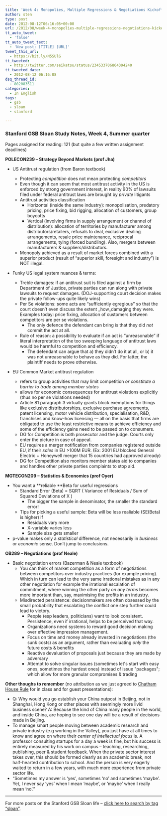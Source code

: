 ```yaml
---
title: 'Week 4: Monopolies, Multiple Regressions & Negotiations Kickoff'
author: sten
type: post
date: 2012-08-12T06:16:05+00:00
url: /2012/08/week-4-monopolies-multiple-regressions-negotiations-kickoff/
tt_auto_tweet:
  - 'false'
tt_auto_tweet_text:
  - 'New post: [TITLE] [URL]'
tweet_this_url:
  - https://bit.ly/N5SUlG
tt_tweeted:
  - http://twitter.com/seikatsu/status/234533706864394240
tt_tweeted_date:
  - 2012-08-12 06:16:08
dsq_thread_id:
  - 802083511
categories:
  - In English
tags:
  - gsb
  - sloan
  - stanford

---
```

### Stanford GSB Sloan Study Notes, Week 4, Summer quarter

Pages assigned for reading: 121 (but quite a few written assignment deadlines)

**POLECON239 &#8211; Strategy Beyond Markets (prof Jha)**

  * US Antitrust regulation (from Baron textbook) 
      * Protecting _competition_ does not mean protecting _competitors_
      * Even though it can seem that most antitrust activity in the US is enforced by strong government interest, in reality 90% of lawsuits filed under federal antitrust laws are brought by _private_ litigants
    
    <!--more-->
    
      * Antitrust activities classification 
          * Horizontal (inside the same industry): monopolisation, predatory pricing, price fixing, bid rigging, allocation of customers, group boycotts
          * Vertical (involving firms in supply arrangement or channel of distribution): allocation of territories by manufacturer among distributors/retailers, refusals to deal, exclusive dealing arrangements, resale price maintenance, reciprocal arrangements, tying (forced bundling). Also, mergers between manufacturers & suppliers/distributors.
      * Monopoly achieved as a result of market forces combined with a superior product (result of &#8220;superior skill, foresight and industry&#8221;) is NOT illegal.
  * Funky US legal system nuances & terms: 
      * Treble damages: if an antitrust suit is filed against a firm by Department of Justice, private parties can run along with private lawsuits to request damages. (DOJ-supporting court decision makes the private follow-ups quite likely wins)
      * Per Se violations: some acts are &#8220;sufficiently egregious&#8221; so that the court doesn&#8217;t even discuss the extent _how_damaging they were. Examples today: price fixing, allocation of customers between competitors are per se violations. 
          * The only defence the defendant can bring is that they did _not_ commit the act at all.
      * Rule of reason: a possibility to evaluate if an act is &#8220;unreasonable&#8221; if literal interpretation of the too sweeping language of antitrust laws would be harmful to competition and efficiency. 
          * The defendant can argue that a) they didn&#8217;t do it at all, or b) it was not unreasonable to behave as they did. For latter, the plaintiff needs to prove otherwise.
  * EU Common Market antitrust regulation 
      * refers to group activities that may limit competition _or constitute a barrier to trade among member states_
      * allows for economic consequences for antitrust violations explicitly (thus no per se violations needed)
      * Article 81 paragraph 3 virtually grants block exemptions for things like exclusive distributorships, exclusive purchase agreements, patent licensing, motor vehicle distribution, specialisation, R&D, franchises and know-how licensing &#8212; all on the basis that firms are obligated to use the least restrictive means to achieve efficiency and some of the efficiency gains need to be passed on to consumers.
      * DG for Competition is both prosecutor and the judge. Courts only enter the picture in case of appeal.
      * EU requires a merger notification from companies registered outside EU, if their _sales_ in EU >100M EUR. (Ex: 2001 EU blocked General Electric + Honeywell merger that 15 countries had approved already)
      * DG for Competition also monitors member states aid to companies and handles other private parties complaints to stop aid.

**MGTECON209 &#8211; Statistics & Economics (prof Oyer)**

  * You want a **reliable **Beta for useful regressions 
      * Standard Error (Beta) = SQRT ( Variance of Residuals / Sum of Squared Deviations of X ) 
          * The bigger the sample in denominator, the smaller the standard error!
      * Tips for picking a useful sample: Beta will be less realiable (SE(Beta) is higher) if 
          * Residuals vary more
          * X-variable varies less
          * Sample size gets smaller
  * p-value makes only a _statistical_ difference, not necessarily in _business_ or _economic_ sense. Don&#8217;t jump to conclusions.

**OB289 &#8211; Negotiations (prof Neale)**

  * Basic negotiation errors (Bazerman & Neale textbook)
      * You can think of market competition as a form of negotiations between competitors over industry practices (for example pricing). Which in turn can lead to the very same irrational mistakes as in any other negotiation for example the irrational escalation of commitment, where winning the other party _on any terms_ becomes more important than, say, maximising the profits in an industry.
      * Misdirected persistence: decisionmakers are often obsessed by the small probability that escalating the conflict one step further could lead to victory.
          * People (esp leaders, politicians) want to look consistent. Persistence, even if irrational, helps to be perceived that way.
          * Organizations need systems to reward good decision making over effective impression management.
          * Focus on time and money already invested in negotiations (the sunk costs) as an argument, rather than evaluating <em>only</em> the future costs & benefits
          * Reactive devaluation of proposals just because they are made by adversary
          * Attempt to solve singular issues (sometimes let's start with easy ones, sometimes the hardest ones) instead of issue "packages"; which allow for more granular compromises & trading

**Other thoughs to remember** (no attribution as we just agreed to [Chatham House Rule][1] for in class and for guest presentations):

  * Q: Why would you go establish your China outpost in Beijing, not in Shanghai, Hong Kong or other places with seemingly more livid business scene? A: Because the kind of China many people in the world, and inside China, are hoping to see one day will be a result of decisions made in Beijing.
  * To manage smart people moving between academic research and private industry (e.g working in the Valley), you just have at all times to know and agree on where their _center of intellectual focus_ is. A professor consulting startups for a day a week is fine, but his success is entirely measured by his work on campus &#8211; teaching, researching, publishing, peer & student feedback. When the private sector interest takes over, this should be formed clearly as an academic break, not half-hearted contribution to school. And the person is very eagerly waited to return in a few years, with much more experience from private sector life.
  * &#8220;Sometimes my answer is &#8216;yes&#8217;, sometimes &#8216;no&#8217; and sometimes &#8216;maybe&#8217;. Yet, I never say &#8216;yes&#8217; when I mean &#8216;maybe&#8217;, or &#8216;maybe&#8217; when I really mean &#8216;no&#8217;.&#8221;

* * *

For more posts on the Stanford GSB Sloan life &#8211; [click here to search by tag &#8220;sloan&#8221;][2].


 [1]: http://en.wikipedia.org/wiki/Chatham_House_Rule
 [2]: http://sten.tamkivi.com/tag/sloan/